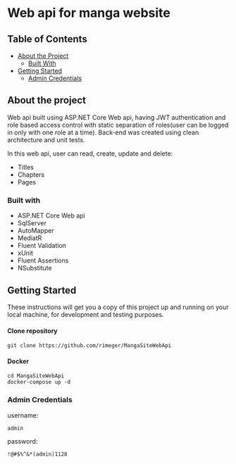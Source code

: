 # Web api for manga website 

## Table of Contents

* [About the Project](#about-the-project)
  * [Built With](#built-with)
* [Getting Started](#getting-started)
  * [Admin Credentials](#admin-credentials)

## About the project

Web api built using ASP.NET Core Web api, having JWT authentication and role based access control with static separation of roles(user can be logged in only with one role at a time). 
Back-end was created using clean architecture and unit tests.

In this web api, user can read, create, update and delete:
* Titles
* Chapters
* Pages

### Built with
* ASP.NET Core Web api
* SqlServer
* AutoMapper
* MediatR
* Fluent Validation
* xUnit
* Fluent Assertions
* NSubstitute   

## Getting Started
These instructions will get you a copy of this project up and running on your local machine, for development and testing purposes.

#### Clone repository
```
git clone https://github.com/rimeger/MangaSiteWebApi
```
#### Docker
```
cd MangaSiteWebApi
docker-compose up -d
```

### Admin Credentials
username:
```
admin
```
password:
```
!@#$%^&*(admin)1128
```
